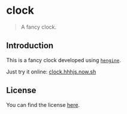 # clock

> A fancy clock.

## Introduction

This is a fancy clock developed using [`hengine`](https://github.com/huang2002/hengine).

Just try it online: [clock.hhhjs.now.sh](https://clock.hhhjs.now.sh/)

## License

You can find the license [here](./LICENSE).
